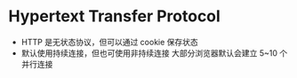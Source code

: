 # Hypertext Transfer Protocol
- HTTP 是无状态协议，但可以通过 cookie 保存状态
- 默认使用持续连接，但也可使用非持续连接
	大部分浏览器默认会建立 5~10 个并行连接
